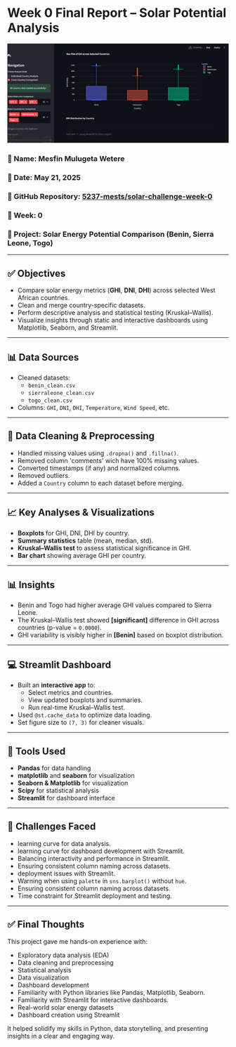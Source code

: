 # Week 0 Final Report – Solar Potential Analysis

![Solar Dashboard Banner](https://github.com/5237-mests/solar-challenge-week-0/blob/main/dashboard_screenshots/dashboard4.PNG?raw=true)

### 👤 Name: Mesfin Mulugeta Wetere

### 🔹 Date: May 21, 2025

### 🔹 GitHub Repository: [5237-mests/solar-challenge-week-0](https://github.com/5237-mests/solar-challenge-week-0)

### 📅 Week: 0

### 📍 Project: Solar Energy Potential Comparison (Benin, Sierra Leone, Togo)

---

## ✅ Objectives

- Compare solar energy metrics (**GHI**, **DNI**, **DHI**) across selected West African countries.
- Clean and merge country-specific datasets.
- Perform descriptive analysis and statistical testing (Kruskal–Wallis).
- Visualize insights through static and interactive dashboards using Matplotlib, Seaborn, and Streamlit.

---

## 📊 Data Sources

- Cleaned datasets:
  - `benin_clean.csv`
  - `sierraleone_clean.csv`
  - `togo_clean.csv`
- Columns: `GHI`, `DNI`, `DHI`, `Temperature`, `Wind Speed`, etc.

---

## 🧼 Data Cleaning & Preprocessing

- Handled missing values using `.dropna()` and `.fillna()`.
- Removed column 'comments' wich have 100% missing values.
- Converted timestamps (if any) and normalized columns.
- Removed outliers.
- Added a `Country` column to each dataset before merging.

---

## 📈 Key Analyses & Visualizations

- **Boxplots** for GHI, DNI, DHI by country.
- **Summary statistics** table (mean, median, std).
- **Kruskal–Wallis test** to assess statistical significance in GHI.
- **Bar chart** showing average GHI per country.

---

## 📊 Insights

- Benin and Togo had higher average GHI values compared to Sierra Leone.
- The Kruskal–Wallis test showed **[significant]** difference in GHI across countries (p-value = `0.0000`).
- GHI variability is visibly higher in **[Benin]** based on boxplot distribution.

---

## 💻 Streamlit Dashboard

- Built an **interactive app** to:
  - Select metrics and countries.
  - View updated boxplots and summaries.
  - Run real-time Kruskal–Wallis test.
- Used `@st.cache_data` to optimize data loading.
- Set figure size to `(7, 3)` for cleaner visuals.

---

## 🔧 Tools Used

- **Pandas** for data handling
- **matplotlib** and **seaborn** for visualization
- **Seaborn & Matplotlib** for visualization
- **Scipy** for statistical analysis
- **Streamlit** for dashboard interface

---

## 🚀 Challenges Faced

- learning curve for data analysis.
- learning curve for dashboard development with Streamlit.
- Balancing interactivity and performance in Streamlit.
- Ensuring consistent column naming across datasets.
- deployment issues with Streamlit.
- Warning when using `palette` in `sns.barplot()` without `hue`.
- Ensuring consistent column naming across datasets.
- Time constraint for Streamlit deployment and testing.

---

## ✅ Final Thoughts

This project gave me hands-on experience with:

- Exploratory data analysis (EDA)
- Data cleaning and preprocessing
- Statistical analysis
- Data visualization
- Dashboard development
- Familiarity with Python libraries like Pandas, Matplotlib, Seaborn.
- Familiarity with Streamlit for interactive dashboards.
- Real-world solar energy datasets
- Dashboard creation using Streamlit

It helped solidify my skills in Python, data storytelling, and presenting insights in a clear and engaging way.
